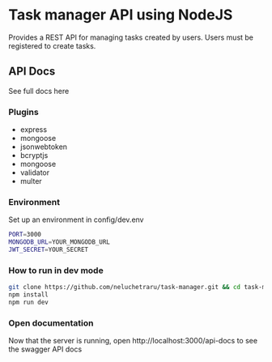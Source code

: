 # Task manager API using NodeJS
Provides a REST API for managing tasks created by users. Users must be registered to create tasks.

## API Docs




See full docs here


### Plugins
- express
- mongoose
- jsonwebtoken
- bcryptjs
- mongoose
- validator
- multer

### Environment
Set up an environment in config/dev.env
```bash
PORT=3000
MONGODB_URL=YOUR_MONGODB_URL
JWT_SECRET=YOUR_SECRET
```

### How to run in dev mode
```bash
git clone https://github.com/neluchetraru/task-manager.git && cd task-manager
npm install
npm run dev
```

### Open documentation
Now that the server is running, open http://localhost:3000/api-docs to see the swagger API docs